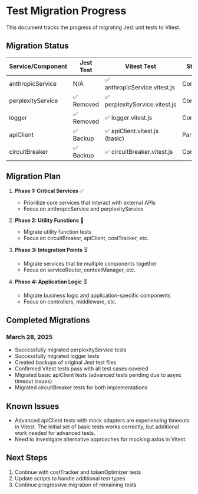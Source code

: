 # Test Migration Progress

This document tracks the progress of migrating Jest unit tests to Vitest.

## Migration Status

| Service/Component | Jest Test | Vitest Test | Status | Date Completed |
|-------------------|-----------|-------------|--------|----------------|
| anthropicService  | N/A       | ✅ anthropicService.vitest.js | Complete | March 28, 2025 |
| perplexityService | ✅ Removed | ✅ perplexityService.vitest.js | Complete | March 28, 2025 |
| logger            | ✅ Removed | ✅ logger.vitest.js | Complete | March 28, 2025 |
| apiClient         | ✅ Backup  | ✅ apiClient.vitest.js (basic) | Partial  | March 28, 2025 |
| circuitBreaker    | ✅ Backup  | ✅ circuitBreaker.vitest.js | Complete | March 28, 2025 |

## Migration Plan

1. **Phase 1: Critical Services** ✅
   - Prioritize core services that interact with external APIs
   - Focus on anthropicService and perplexityService

2. **Phase 2: Utility Functions** 🔄
   - Migrate utility function tests
   - Focus on circuitBreaker, apiClient, costTracker, etc.

3. **Phase 3: Integration Points** ⏳
   - Migrate services that tie multiple components together
   - Focus on serviceRouter, contextManager, etc.

4. **Phase 4: Application Logic** ⏳
   - Migrate business logic and application-specific components
   - Focus on controllers, middleware, etc.

## Completed Migrations

### March 28, 2025
- Successfully migrated perplexityService tests
- Successfully migrated logger tests
- Created backups of original Jest test files
- Confirmed Vitest tests pass with all test cases covered
- Migrated basic apiClient tests (advanced tests pending due to async timeout issues)
- Migrated circuitBreaker tests for both implementations

## Known Issues

- Advanced apiClient tests with mock adapters are experiencing timeouts in Vitest. 
  The initial set of basic tests works correctly, but additional work needed for advanced tests.
- Need to investigate alternative approaches for mocking axios in Vitest.

## Next Steps

1. Continue with costTracker and tokenOptimizer tests
2. Update scripts to handle additional test types
3. Continue progressive migration of remaining tests